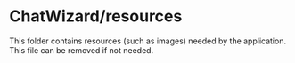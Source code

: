 # ChatWizard/resources

This folder contains resources (such as images) needed by the application. This file can
be removed if not needed.
